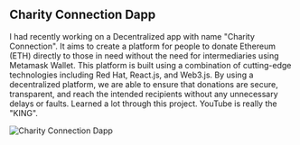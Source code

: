 ## Charity Connection Dapp

I had recently working on a Decentralized app with name "Charity Connection". It aims to create a platform for people to donate Ethereum (ETH) directly to those in need without the need for intermediaries using Metamask Wallet.
This platform is built using a combination of cutting-edge technologies including Red Hat, React.js, and Web3.js. By using a decentralized platform, we are able to ensure that donations are secure, transparent, and reach the intended recipients without any unnecessary delays or faults. Learned a lot through this project. YouTube is really the "KING".

![Charity Connection Dapp](https://user-images.githubusercontent.com/86513644/230188027-225ca592-26fe-4c94-b79a-3e9ee73898cf.png)
